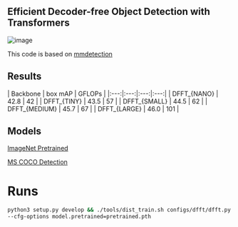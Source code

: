 ## Efficient Decoder-free  Object Detection with Transformers
![image](https://github.com/Anonymous-px/ID2445_DFFT/blob/main/DFFT_wholenet.jpg)

This code is based on [mmdetection](https://github.com/open-mmlab/mmdetection)

## Results 
| Backbone | box mAP | GFLOPs | 
|:---:|:---:|:---:|:---:| 
| DFFT_{NANO} | 42.8 | 42 |
| DFFT_{TINY} | 43.5 | 57 |
| DFFT_{SMALL} | 44.5 | 62 |
| DFFT_{MEDIUM} | 45.7 | 67 | 
| DFFT_{LARGE} | 46.0 | 101 |

## Models
[ImageNet Pretrained](https://drive.google.com/drive/folders/1_uOAf6wvGhsIsPlHfQ635jY3SVgyZ2cu?usp=sharing)

[MS COCO Detection](https://drive.google.com/drive/folders/17ZQ57eu11beaHIR9oN-yI_CkAmOupGQo?usp=sharing)

# Runs
```bash
python3 setup.py develop && ./tools/dist_train.sh configs/dfft/dfft.py [num_gpus] \
--cfg-options model.pretrained=pretrained.pth
```
